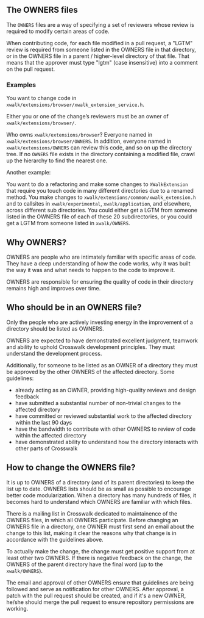 ## The OWNERS files

The `OWNERS` files are a way of specifying a set of reviewers whose review is required to modify certain areas of code.

When contributing code, for each file modified in a pull request, a "LGTM" review is required from someone listed in the OWNERS file in that directory, or in the OWNERS file in a parent / higher-level directory of that file. That means that the approver must type "lgtm" (case insensitive) into a comment on the pull request.

### Examples 

You want to change code in `xwalk/extensions/browser/xwalk_extension_service.h`.

Either you or one of the change’s reviewers must be an owner of `xwalk/extensions/browser/`.

Who owns `xwalk/extensions/browser`? Everyone named in `xwalk/extensions/browser/OWNERS`. In addition, everyone named in `xwalk/extensions/OWNERS` can review this code, and so on up the directory tree. If no `OWNERS` file exists in the directory containing a modified file, crawl up the hierarchy to find the nearest one. 

Another example:

You want to do a refactoring and make some changes to `XWalkExtension` that require you touch code in many different directories due to a renamed method. You make changes to `xwalk/extensions/common/xwalk_extension.h` and to callsites in `xwalk/experimental`, `xwalk/application`, and elsewhere, across different sub directories. You could either get a LGTM from someone listed in the OWNERS file of each of these 20 subdirectories, or you could get a LGTM from someone listed in `xwalk/OWNERS`.

## Why OWNERS?

OWNERS are people who are intimately familiar with specific areas of code. They have a deep understanding of how the code works, why it was built the way it was and what needs to happen to the code to improve it.

OWNERS are responsible for ensuring the quality of code in their directory remains high and improves over time.

## Who should be in an OWNERS file?

Only the people who are actively investing energy in the improvement of a directory should be listed as OWNERS.

OWNERS are expected to have demonstrated excellent judgment, teamwork and ability to uphold Crosswalk development principles. They must understand the development process.

Additionally, for someone to be listed as an OWNER of a directory they must be approved by the other OWNERS of the affected directory. Some guidelines:

  * already acting as an OWNER, providing high-quality reviews and design feedback
  * have submitted a substantial number of non-trivial changes to the affected directory
  * have committed or reviewed substantial work to the affected directory within the last 90 days
  * have the bandwidth to contribute with other OWNERS to review of code within the affected directory
  * have demonstrated ability to understand how the directory interacts with other parts of Crosswalk

## How to change the OWNERS file?

It is up to OWNERS of a directory (and of its parent directories) to keep the list up to date. OWNERS lists should be as small as possible to encourage better code modularization. When a directory has many hundreds of files, it becomes hard to understand which OWNERS are familiar with which files.

There is a mailing list in Crosswalk dedicated to maintainence of the OWNERS files, in which all OWNERS participate. Before changing an OWNERS file in a directory, one OWNER must first send an email about the change to this list, making it clear the reasons why that change is in accordance with the guidelines above.

To actually make the change, the change must get positive support from at least other two OWNERS. If there is negative feedback on the change, the OWNERS of the parent directory have the final word (up to the `xwalk/OWNERS`).

The email and approval of other OWNERS ensure that guidelines are being followed and serve as notification for other OWNERS. After approval, a patch with the pull request should be created, and if it's a new OWNER, he/she should merge the pull request to ensure repository permissions are working.